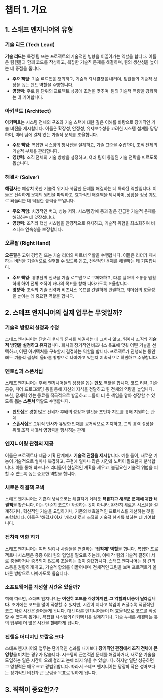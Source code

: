 # 챕터 1. 개요

## 1. 스태프 엔지니어의 유형
### 기술 리드 (Tech Lead)
**기술 리드**는 특정 팀 또는 프로젝트의 기술적인 방향을 이끌어가는 역할을 합니다. 이들은 팀원들과 함께 코드를 작성하고, 복잡한 기술적 문제를 해결하며, 팀의 생산성을 높이는 데 중점을 둡니다.
- **주요 책임:** 기술 로드맵을 정의하고, 기술적 의사결정을 내리며, 팀원들의 기술적 성장을 돕는 멘토 역할을 수행합니다.
- **영향력:** 주로 팀 단위의 프로젝트 성공에 초점을 맞추며, 팀의 기술적 역량을 강화하는 데 기여합니다.

### 아키텍트 (Architect)
**아키텍트**는 시스템 전체의 구조와 기술 스택에 대한 깊은 이해를 바탕으로 장기적인 기술 비전을 제시합니다. 이들은 확장성, 안정성, 유지보수성을 고려한 시스템 설계를 담당하며, 여러 팀에 걸쳐 있는 기술적 문제를 조율합니다.
- **주요 책임:** 복잡한 시스템의 청사진을 설계하고, 기술 표준을 수립하며, 조직 전체의 기술적 부채를 관리합니다.
- **영향력:** 조직 전체의 기술 방향을 설정하고, 여러 팀이 통일된 기술 전략을 따르도록 돕습니다.

### 해결사 (Solver)
**해결사**는 예상치 못한 기술적 위기나 복잡한 문제를 해결하는 데 특화된 역할입니다. 이들은 신속하게 문제의 원인을 파악하고, 효과적인 해결책을 제시하며, 상황을 정상 궤도로 되돌리는 데 탁월한 능력을 보입니다.
- **주요 책임:** 치명적인 버그, 성능 저하, 시스템 장애 등과 같은 긴급한 기술적 문제를 해결하는 데 앞장섭니다.
- **영향력:** 조직의 핵심 시스템을 안정적으로 유지하고, 기술적 위험을 최소화하여 비즈니스 연속성을 보장합니다.

### 오른팔 (Right Hand)
**오른팔**은 고위 경영진 또는 기술 리더의 파트너 역할을 수행합니다. 이들은 리더가 제시하는 비전을 기술적으로 실현할 수 있도록 돕고, 전략적인 문제를 해결하는 데 기여합니다.
- **주요 책임:** 경영진의 전략을 기술 로드맵으로 구체화하고, 다른 팀과의 소통을 원활하게 하여 전체 조직이 하나의 목표를 향해 나아가도록 조율합니다.
- **영향력:** 조직의 기술 전략과 비즈니스 목표를 긴밀하게 연결하고, 리더십의 효율성을 높이는 데 중요한 역할을 합니다.


## 2. 스테프 엔지니어의 실제 업무는 무엇일까?
### 기술적 방향의 설정과 수정
스태프 엔지니어는 단순히 현재의 문제를 해결하는 데 그치지 않고, 팀이나 조직의 **기술적 방향을 설정하고 유지**합니다. 회사의 장기적인 비즈니스 목표에 맞춰 어떤 기술을 선택하고, 어떤 아키텍처를 구축할지 결정하는 역할을 합니다. 프로젝트가 진행되는 동안에도 기술적 결정이 올바른 방향으로 나아가고 있는지 지속적으로 확인하고 수정합니다.

### 멘토십과 스폰서십
스태프 엔지니어는 후배 엔지니어들의 성장을 돕는 **멘토** 역할을 합니다. 코드 리뷰, 기술 공유, 페어 프로그래밍 등을 통해 자신의 지식을 전달하고 팀 전체의 역량을 높입니다. 또한, 잠재력 있는 동료를 적극적으로 발굴하고 그들이 더 큰 책임을 맡아 성장할 수 있도록 돕는 **스폰서** 역할도 수행합니다.
- **멘토십**은 경험 많은 선배가 후배의 성장과 발전을 조언과 지도를 통해 지원하는 관계
- **스폰서십**은 고위직 인사가 유망한 인재를 공개적으로 지지하고, 그의 경력 성장을 위해 조직 내에서 영향력을 행사하는 관계

### 엔지니어링 관점의 제공
이들은 프로젝트나 제품 기획 단계에서 **기술적 관점을 제시**합니다. 예를 들어, 새로운 기능이 기술적으로 얼마나 복잡하고, 구현에 얼마나 많은 시간과 노력이 필요한지 분석합니다. 이를 통해 비즈니스 리더들이 현실적인 계획을 세우고, 불필요한 기술적 위험을 피할 수 있도록 돕는 중요한 역할을 합니다.

### 새로운 해결책 모색
스태프 엔지니어는 기존의 방식으로는 해결하기 어려운 **복잡하고 새로운 문제에 대한 해결책**을 찾습니다. 이는 단순히 코드만 작성하는 것이 아니라, 완전히 새로운 시스템을 설계하거나, 혁신적인 기술을 도입하거나, 기존의 비효율적인 프로세스를 개선하는 것을 포함합니다. 이들은 '해결사'이자 '개척자'로서 조직의 기술적 한계를 넓히는 데 기여합니다.

### 접착제 역할 하기
스태프 엔지니어는 여러 팀이나 사람들을 연결하는 **'접착제' 역할**을 합니다. 복잡한 프로젝트나 시스템은 종종 여러 팀의 협업을 필요로 하는데, 이때 각 팀의 기술적 결정이 서로 충돌하거나 중복되지 않도록 조율하는 것이 중요합니다. 스태프 엔지니어는 팀 간의 소통을 원활하게 하고, 기술적 합의를 이끌어내며, 전체적인 그림을 보며 프로젝트가 올바른 방향으로 나아가도록 돕습니다.

### 소프트웨어를 작성할 시간은 있을까?
책에 따르면, 스태프 엔지니어는 **여전히 코드를 작성하지만, 그 역할과 비중이 달라집니다.** 초기에는 코드를 많이 작성할 수 있지만, 시간이 지나고 책임이 커질수록 직접적인 코드 작성 시간은 줄어들게 됩니다. 대신 다른 엔지니어들이 더 효율적으로 코드를 작성할 수 있도록 돕거나, 복잡한 시스템의 아키텍처를 설계하거나, 기술 부채를 해결하는 등의 업무에 더 많은 시간을 할애하게 됩니다.

### 진행은 더디지만 보람은 크다
스태프 엔지니어의 업무는 단기적인 성과를 내기보다 **장기적인 관점에서 조직 전체에 큰 영향**을 미치는 경우가 많습니다. 시스템의 근본적인 문제를 해결하거나, 새로운 기술을 도입하는 일은 시간이 오래 걸리고 눈에 띄지 않을 수 있습니다. 하지만 일단 성공하면 그 영향력은 매우 크고 광범위합니다. 따라서 스태프 엔지니어는 당장의 작은 성과보다는 장기적인 비전과 큰 보람을 목표로 일하게 됩니다.


## 3. 직책이 중요한가?


